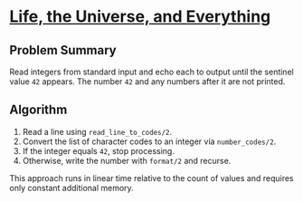 # [Life, the Universe, and Everything](https://www.spoj.com/problems/TEST)

## Problem Summary
Read integers from standard input and echo each to output until the sentinel value `42` appears. The number `42` and any numbers after it are not printed.

## Algorithm
1. Read a line using `read_line_to_codes/2`.
2. Convert the list of character codes to an integer via `number_codes/2`.
3. If the integer equals `42`, stop processing.
4. Otherwise, write the number with `format/2` and recurse.

This approach runs in linear time relative to the count of values and requires only constant additional memory.
